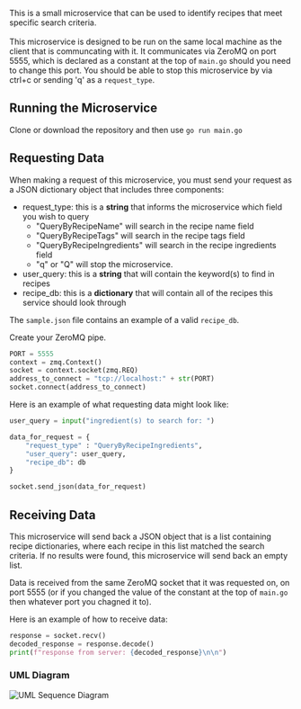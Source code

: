 This is a small microservice that can be used to identify recipes that meet specific search criteria. \
\
This microservice is designed to be run on the same local machine as the client that is communcating with it. It communicates via ZeroMQ on port 5555, which is declared as a constant at the top of `main.go` should you need to change this port. You should be able to stop this microservice by via ctrl+c or sending 'q' as a `request_type`.

## Running the Microservice
Clone or download the repository and then use `go run main.go`

## Requesting Data

When making a request of this microservice, you must send your request as a JSON dictionary object that includes three components:

- request_type: this is a **string** that informs the microservice which field you wish to query
  - "QueryByRecipeName" will search in the recipe name field
  - "QueryByRecipeTags" will search in the recipe tags field
  - "QueryByRecipeIngredients" will search in the recipe ingredients field
  - "q" or "Q" will stop the microservice. 
- user_query:  this is a **string** that will contain the keyword(s) to find in recipes
- recipe_db: this is a **dictionary** that will contain all of the recipes this service should look through

The `sample.json` file contains an example of a valid `recipe_db`. 

Create your ZeroMQ pipe.

```python
PORT = 5555
context = zmq.Context()
socket = context.socket(zmq.REQ)
address_to_connect = "tcp://localhost:" + str(PORT)
socket.connect(address_to_connect)
```

Here is an example of what requesting data might look like: 

```python
user_query = input("ingredient(s) to search for: ")

data_for_request = {
    "request_type" : "QueryByRecipeIngredients",
    "user_query": user_query,
    "recipe_db": db
}

socket.send_json(data_for_request)
```


## Receiving Data
This microservice will send back a JSON object that is a list containing recipe dictionaries, where each recipe in this list matched the search criteria. If no results were found, this microservice will send back an empty list. 

Data is received from the same ZeroMQ socket that it was requested on, on port 5555 (or if you changed the value of the constant at the top of `main.go` then whatever port you chagned it to).

Here is an example of how to receive data:

```python
response = socket.recv()
decoded_response = response.decode()
print(f"response from server: {decoded_response}\n\n")
```

### UML Diagram
![UML Sequence Diagram](./microserviceA-UML.png])